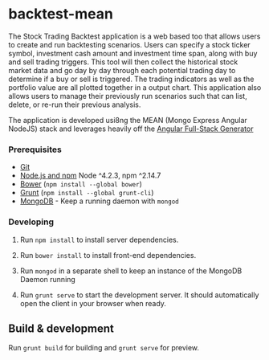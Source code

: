 # backtest-mean

The Stock Trading Backtest application is a web based too that allows users to create and run backtesting
scenarios. Users can specify a stock ticker symbol, investment cash amount and investment time span, along with 
buy and sell trading triggers.  This tool will then collect the historical stock market data and go day by day through
each potential trading day to determine if a buy or sell is triggered.  The trading indicators as well as the 
portfolio value are all plotted together in a output chart.
This application also allows users to manage their previously run scenarios such that can list, delete, or re-run
their previous analysis.

The application is developed usi8ng the MEAN (Mongo Express Angular NodeJS) stack and leverages heavily off the 
[Angular Full-Stack Generator](https://github.com/DaftMonk/generator-angular-fullstack)

### Prerequisites

- [Git](https://git-scm.com/)
- [Node.js and npm](nodejs.org) Node ^4.2.3, npm ^2.14.7
- [Bower](bower.io) (`npm install --global bower`)
- [Grunt](http://gruntjs.com/) (`npm install --global grunt-cli`)
- [MongoDB](https://www.mongodb.org/) - Keep a running daemon with `mongod`

### Developing

1. Run `npm install` to install server dependencies.

2. Run `bower install` to install front-end dependencies.

3. Run `mongod` in a separate shell to keep an instance of the MongoDB Daemon running

4. Run `grunt serve` to start the development server. It should automatically open the client in your browser when ready.

## Build & development

Run `grunt build` for building and `grunt serve` for preview.


